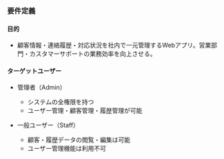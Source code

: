 ### 要件定義

#### 目的
- 顧客情報・連絡履歴・対応状況を社内で一元管理するWebアプリ。営業部門・カスタマーサポートの業務効率を向上させる。

#### ターゲットユーザー
- 管理者（Admin）
  - システムの全権限を持つ
  - ユーザー管理・顧客管理・履歴管理が可能

- 一般ユーザー（Staff）
  - 顧客・履歴データの閲覧・編集は可能
  - ユーザー管理機能は利用不可
